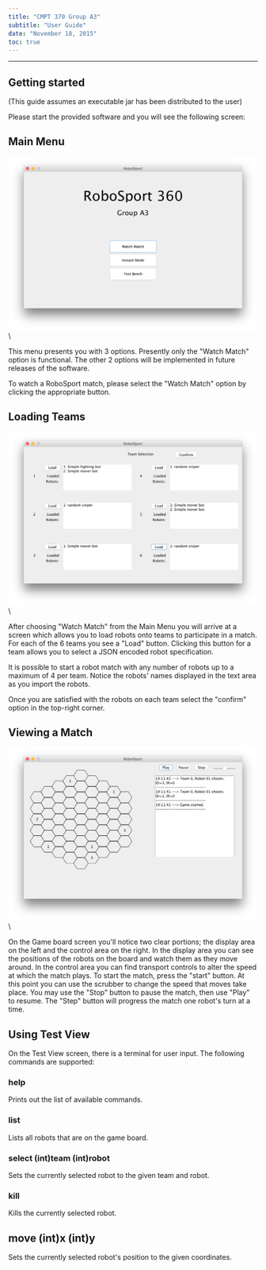 ```yaml
---
title: "CMPT 370 Group A3"
subtitle: "User Guide"
date: "November 18, 2015"
toc: true
---
```


-------------------------------------------------------------

## Getting started

(This guide assumes an executable jar has been distributed to the user)

Please start the provided software and you will see the following screen:

## Main Menu

![](MainMenu.png)\  

This menu presents you with 3 options. Presently only the "Watch Match" option 
is functional. The other 2 options will be implemented in future releases of 
the software.

To watch a RoboSport match, please select the "Watch Match" option by clicking 
the appropriate button.

## Loading Teams

![](TeamLoadScreen.png)\  

After choosing "Watch Match" from the Main Menu you will arrive at a screen 
which allows you to load robots onto teams to participate in a match. For each 
of the 6 teams you see a "Load" button. Clicking this button for a team allows 
you to select a JSON encoded robot specification. 

It is possible to start a robot match with any number of robots up to a maximum 
of 4 per team. Notice the robots' names displayed in the text area as you 
import the robots.

Once you are satisfied with the robots on each team select the "confirm" option 
in the top-right corner.

## Viewing a Match

![](GameBoard.png)\  

On the Game board screen you'll notice two clear portions; the display area on 
the left and the control area on the right. In the display area you can see the 
positions of the robots on the board and watch them as they move around. In the 
control area you can find transport controls to alter the speed at which the 
match plays. To start the match, press the "start" button. At this point you 
can use the scrubber to change the speed that moves take place. You may use the 
"Stop" button to pause the match, then use "Play" to resume. The "Step" button 
will progress the match one robot's turn at a time.

## Using Test View

On the Test View screen, there is a terminal for user input. The following commands are supported:

### help
Prints out the list of available commands.

### list
Lists all robots that are on the game board.

### select (int)team (int)robot
Sets the currently selected robot to the given team and robot.

### kill
Kills the currently selected robot.

## move (int)x (int)y
Sets the currently selected robot's position to the given coordinates.

